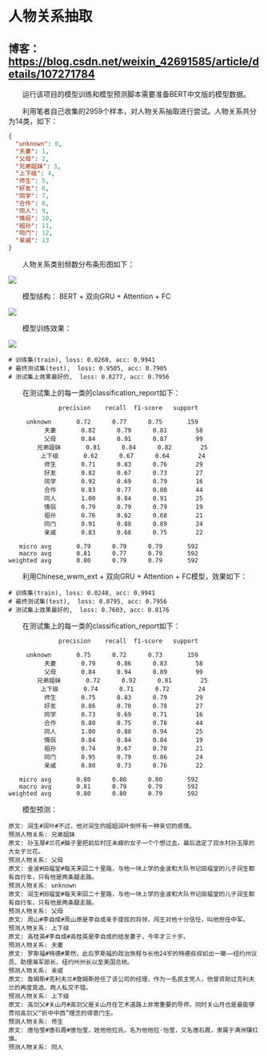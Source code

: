 # 人物关系抽取
## 博客：https://blog.csdn.net/weixin_42691585/article/details/107271784

&emsp;&emsp;运行该项目的模型训练和模型预测脚本需要准备BERT中文版的模型数据。

&emsp;&emsp;利用笔者自己收集的2959个样本，对人物关系抽取进行尝试。人物关系共分为14类，如下：

```json
{
  "unknown": 0,
  "夫妻": 1,
  "父母": 2,
  "兄弟姐妹": 3,
  "上下级": 4,
  "师生": 5,
  "好友": 6,
  "同学": 7,
  "合作": 8,
  "同人": 9,
  "情侣": 10,
  "祖孙": 11,
  "同门": 12,
  "亲戚": 13
}
```

&emsp;&emsp;人物关系类别频数分布条形图如下：

![](https://github.com/chenlian-zhou/people_relation_extract/blob/master/people_relation_extract/data/bar_chart.png)


&emsp;&emsp;模型结构： BERT + 双向GRU + Attention + FC 

![](https://github.com/chenlian-zhou/people_relation_extract/blob/master/people_relation_extract/model.png)

&emsp;&emsp;模型训练效果：

![](https://github.com/chenlian-zhou/people_relation_extract/blob/master/people_relation_extract/loss_acc.png)

```
# 训练集(train), loss: 0.0260, acc: 0.9941
# 最终测试集(test),  loss: 0.9505, acc: 0.7905
# 测试集上效果最好的,  loss: 0.8277, acc: 0.7956
```

&emsp;&emsp;在测试集上的每一类的classification_report如下：

```
              precision    recall  f1-score   support

     unknown       0.72      0.77      0.75       159
          夫妻       0.82      0.79      0.81        58
          父母       0.84      0.91      0.87        99
        兄弟姐妹       0.81      0.84      0.82        25
         上下级       0.62      0.67      0.64        24
          师生       0.71      0.83      0.76        29
          好友       0.82      0.67      0.73        27
          同学       0.92      0.69      0.79        16
          合作       0.83      0.77      0.80        44
          同人       1.00      0.84      0.91        25
          情侣       0.79      0.79      0.79        19
          祖孙       0.76      0.62      0.68        21
          同门       0.91      0.88      0.89        24
          亲戚       0.83      0.68      0.75        22

   micro avg       0.79      0.79      0.79       592
   macro avg       0.81      0.77      0.79       592
weighted avg       0.80      0.79      0.79       592
```

&emsp;&emsp;利用Chinese_wwm_ext + 双向GRU + Attention + FC模型，效果如下：

```
# 训练集(train), loss: 0.0248, acc: 0.9941
# 最终测试集(test),  loss: 0.8795, acc: 0.7956
# 测试集上效果最好的,  loss: 0.7603, acc: 0.8176
``` 

&emsp;&emsp;在测试集上的每一类的classification_report如下：

```
              precision    recall  f1-score   support

     unknown       0.75      0.72      0.73       159
          夫妻       0.79      0.86      0.83        58
          父母       0.84      0.94      0.89        99
        兄弟姐妹       0.72      0.92      0.81        25
         上下级       0.74      0.71      0.72        24
          师生       0.75      0.83      0.79        29
          好友       0.86      0.70      0.78        27
          同学       0.73      0.69      0.71        16
          合作       0.80      0.75      0.78        44
          同人       1.00      0.88      0.94        25
          情侣       0.84      0.84      0.84        19
          祖孙       0.74      0.67      0.70        21
          同门       0.95      0.79      0.86        24
          亲戚       0.80      0.73      0.76        22

   micro avg       0.80      0.80      0.80       592
   macro avg       0.81      0.79      0.79       592
weighted avg       0.80      0.80      0.79       592
```

&emsp;&emsp;模型预测：

```
原文: 润生#润叶#不过，他对润生的姐姐润叶倒怀有一种亲切的感情。
预测人物关系: 兄弟姐妹
原文: 孙玉厚#兰花#脑子里把前后村庄未嫁的女子一个个想过去，最后选定了双水村孙玉厚的大女子兰花。
预测人物关系: 父母
原文: 金波#田福堂#每天来回二十里路，与他一块上学的金波和大队书记田福堂的儿子润生都有自行车，只有他是两条腿走路。
预测人物关系: unknown
原文: 润生#田福堂#每天来回二十里路，与他一块上学的金波和大队书记田福堂的儿子润生都有自行车，只有他是两条腿走路。
预测人物关系: 父母
原文: 周山#李自成#周山原是李自成亲手提拔的将领，闯王对他十分信任，叫他担任中军。
预测人物关系: 上下级
原文: 高桂英#李自成#高桂英是李自成的结发妻子，今年才三十岁。
预测人物关系: 夫妻
原文: 罗斯福#特德#果然，此后罗斯福的政治旅程与长他24岁的特德叔叔如出一辙——纽约州议员、助理海军部长、纽约州州长以至美国总统。
预测人物关系: 亲戚
原文: 詹姆斯#克利夫兰#詹姆斯担任了该公司的经理，作为一名民主党人，他曾资助过克利夫兰的再度竞选，两人私交不错。
预测人物关系: 上下级
原文: 高剑父#关山月#高剑父是关山月在艺术道路上非常重要的导师，同时关山月也是最能够贯彻高剑父“折中中西”理念的得意门生。
预测人物关系: 师生
原文: 唐怡莹#唐石霞#唐怡莹，姓他他拉氏，名为他他拉·怡莹，又名唐石霞，隶属于满洲镶红旗。
预测人物关系: 同人
```

